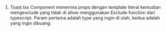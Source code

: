 1. Toast.tsx
   Component menerima props dengan template literal kemudian mengexclude yang tidak di allow menggunakan Exclude function dari typescript. Param pertama adalah type yang ingin di olah, kedua adalah yang ingin dibuang.
